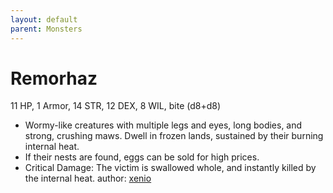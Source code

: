 ```yaml
---
layout: default
parent: Monsters
---
```

# Remorhaz
11 HP, 1 Armor, 14 STR, 12 DEX, 8 WIL, bite (d8+d8)
- Wormy-like creatures with multiple legs and eyes, long bodies, and strong, crushing maws. Dwell in frozen lands, sustained by their burning internal heat.
- If their nests are found, eggs can be sold for high prices.
- Critical Damage: The victim is swallowed whole, and instantly killed by the internal heat.
author: [xenio](https://xenioinabottle.blogspot.com/2021/03/classic-monsters-for-cairnito-part-2.html)
